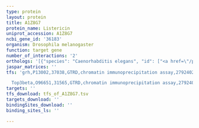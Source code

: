 ```yaml
---
type: protein
layout: protein
title: A1Z8G7
protein_name: Listericin
uniprot_accession: A1Z8G7
ncbi_gene_id: '36183'
organism: Drosophila melanogaster
function: target gene
number_of_interactions: '2'
orthologs: '[{"species": "Caenorhabditis elegans", "id": ["<a href=\"/protein/g4snq9\">G4SNQ9</a>"]}]'
jaspar_matrices: ''
tfs: 'grh,P13002,37038,GTRD,chromatin immunoprecipitation assay,27924024%5Buid%5D,No

  Top3beta,O96651,31565,GTRD,chromatin immunoprecipitation assay,27924024%5Buid%5D,No'
targets: ''
tfs_download: tfs_of_A1Z8G7.tsv
targets_download: ''
bindingSites_download: ''
binding_sites_ls: ''

---
```

